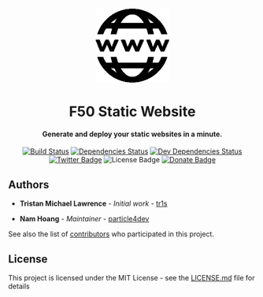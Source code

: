 <p align="center">
	<img src="./logo.png" width="150" />
</p>

<h1 align="center">
	F50 Static Website
	<br>
</h1>

<h4 align="center">  Generate and deploy your static websites in a minute.</h4>

<div align="center">

[![Build Status](https://travis-ci.com/tr1s/tris-webpack-boilerplate.svg?branch=master)](https://travis-ci.com/tr1s/tris-webpack-boilerplate)
[![Dependencies Status](https://img.shields.io/david/tr1s/tris-webpack-boilerplate.svg)](https://github.com/tr1s/tris-webpack-boilerplate)
[![Dev Dependencies Status](https://img.shields.io/david/dev/tr1s/tris-webpack-boilerplate.svg)](https://github.com/tr1s/tris-webpack-boilerplate)
[![Twitter Badge](https://img.shields.io/badge/chat-twitter-blue.svg)](https://twitter.com/triscodes)
![License Badge](https://img.shields.io/github/license/tr1s/tris-webpack-boilerplate.svg)
[![Donate Badge](https://img.shields.io/badge/buy%20me%20a%20tea-donate-yellow.svg)](https://paypal.me/Nightizm)

</div>


## Authors

* **Tristan Michael Lawrence** - *Initial work* - [tr1s](https://github.com/tr1s)

* **Nam Hoang** - *Maintainer* - [particle4dev](https://github.com/particle4dev)

See also the list of [contributors](AUTHORS) who participated in this project.

## License

This project is licensed under the MIT License - see the [LICENSE.md](LICENSE.md) file for details


